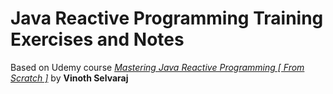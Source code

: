 # Java Reactive Programming Training Exercises and Notes
Based on Udemy course [_Mastering Java Reactive Programming [ From Scratch ]_](https://www.udemy.com/course/complete-java-reactive-programming/?couponCode=25BBPMXINACTIVE) by **Vinoth Selvaraj**

